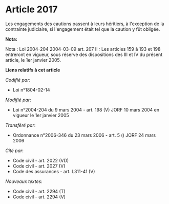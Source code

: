 # Article 2017

Les engagements des cautions passent à leurs héritiers, à l'exception de la contrainte judiciaire, si l'engagement était tel
que la caution y fût obligée.

**Nota:**

Nota : Loi 2004-204 2004-03-09 art. 207 II : Les articles 159 à 193 et 198 entreront en vigueur, sous réserve des
dispositions des III et IV du présent article, le 1er janvier 2005.

**Liens relatifs à cet article**

_Codifié par_:

  - Loi n°1804-02-14

_Modifié par_:

  - Loi n°2004-204 du 9 mars 2004 - art. 198 (V) JORF 10 mars 2004 en vigueur le 1er janvier 2005

_Transféré par_:

  - Ordonnance n°2006-346 du 23 mars 2006 - art. 5 () JORF 24 mars 2006

_Cité par_:

  - Code civil - art. 2022 (VD)
  - Code civil - art. 2027 (V)
  - Code des assurances - art. L311-41 (V)

_Nouveaux textes_:

  - Code civil - art. 2294 (T)
  - Code civil - art. 2294 (V)
